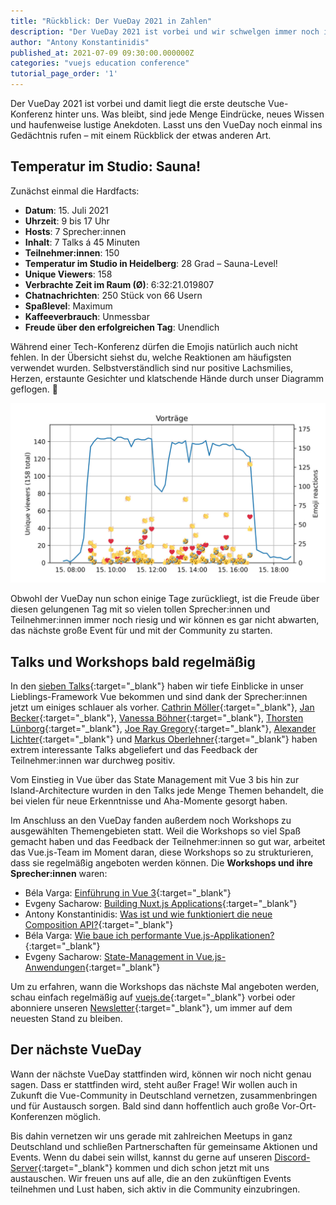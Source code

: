 ```yaml
---
title: "Rückblick: Der VueDay 2021 in Zahlen"
description: "Der VueDay 2021 ist vorbei und wir schwelgen immer noch in Erinnerungen an diese tolle Konferenz. Wir rufen uns die erste deutsche Vue-Konferenz noch einmal ins Gedächtnis – mit einem Rückblick der etwas anderen Art."
author: "Antony Konstantinidis"
published_at: 2021-07-09 09:30:00.000000Z
categories: "vuejs education conference"
tutorial_page_order: '1'
---
```


Der VueDay 2021 ist vorbei und damit liegt die erste deutsche Vue-Konferenz hinter uns. Was bleibt, sind jede Menge Eindrücke, neues Wissen und haufenweise lustige Anekdoten. Lasst uns den VueDay noch einmal ins Gedächtnis rufen – mit einem Rückblick der etwas anderen Art.

## Temperatur im Studio: Sauna!

Zunächst einmal die Hardfacts:

- **Datum**: 15. Juli 2021
- **Uhrzeit**: 9 bis 17 Uhr
- **Hosts**: 7 Sprecher:innen
- **Inhalt**: 7 Talks á 45 Minuten
- **Teilnehmer:innen**: 150
- **Temperatur im Studio in Heidelberg**: 28 Grad – Sauna-Level!
- **Unique Viewers**: 158
- **Verbrachte Zeit im Raum (Ø)**: 6:32:21.019807
- **Chatnachrichten**: 250 Stück von 66 Usern
- **Spaßlevel**: Maximum
- **Kaffeeverbrauch**: Unmessbar
- **Freude über den erfolgreichen Tag**: Unendlich

Während einer Tech-Konferenz dürfen die Emojis natürlich auch nicht fehlen. In der Übersicht siehst du, welche Reaktionen am häufigsten verwendet wurden. Selbstverständlich sind nur positive Lachsmilies, Herzen, erstaunte Gesichter und klatschende Hände durch unser Diagramm geflogen. 🥰

<img class="img-fluid img-rounded" src="vueday-emojidichte.jpg" alt="VueDay Emojidichte">

Obwohl der VueDay nun schon einige Tage zurückliegt, ist die Freude über diesen gelungenen Tag mit so vielen tollen Sprecher:innen und Teilnehmer:innen immer noch riesig und wir können es gar nicht abwarten, das nächste große Event für und mit der Community zu starten.

## Talks und Workshops bald regelmäßig

In den [sieben Talks](https://enterjs.de/vueday.php#programm){:target="_blank"} haben wir tiefe Einblicke in unser Lieblings-Framework Vue bekommen und sind dank der Sprecher:innen jetzt um einiges schlauer als vorher. [Cathrin Möller](https://enterjs.de/lecture_compact1.php?id=12965&source=0){:target="_blank"}, [Jan Becker](https://enterjs.de/lecture_compact1.php?id=13053&source=0){:target="_blank"}, [Vanessa Böhner](https://enterjs.de/lecture_compact1.php?id=13041&source=0){:target="_blank"}, [Thorsten Lünborg](https://enterjs.de/lecture_compact1.php?id=13040&source=0){:target="_blank"}, [Joe Ray Gregory](https://enterjs.de/lecture_compact1.php?id=13134&source=0){:target="_blank"}, [Alexander Lichter](https://enterjs.de/lecture_compact1.php?id=13218&source=0){:target="_blank"} und [Markus Oberlehner](https://enterjs.de/lecture_compact1.php?id=13135&source=0){:target="_blank"} haben extrem interessante Talks abgeliefert und das Feedback der Teilnehmer:innen war durchweg positiv.

Vom Einstieg in Vue über das State Management mit Vue 3 bis hin zur Island-Architecture wurden in den Talks jede Menge Themen behandelt, die bei vielen für neue Erkenntnisse und Aha-Momente gesorgt haben.

Im Anschluss an den VueDay fanden außerdem noch Workshops zu ausgewählten Themengebieten statt. Weil die Workshops so viel Spaß gemacht haben und das Feedback der Teilnehmer:innen so gut war, arbeitet das Vue.js-Team im Moment daran, diese Workshops so zu strukturieren, dass sie regelmäßig angeboten werden können. Die **Workshops und ihre Sprecher:innen** waren:

- Béla Varga: [Einführung in Vue 3](https://enterjs.de/lecture_compact1.php?id=13043&source=0){:target="_blank"}
- Evgeny Sacharow: [Building Nuxt.js Applications](https://enterjs.de/lecture_compact1.php?id=13044&source=0){:target="_blank"}
- Antony Konstantinidis: [Was ist und wie funktioniert die neue Composition API?](https://enterjs.de/lecture_compact1.php?id=13042&source=0){:target="_blank"}
- Béla Varga: [Wie baue ich performante Vue.js-Applikationen?](https://enterjs.de/lecture_compact1.php?id=13045&source=0){:target="_blank"}
- Evgeny Sacharow: [State-Management in Vue.js-Anwendungen](https://enterjs.de/lecture_compact1.php?id=13046&source=0){:target="_blank"}

Um zu erfahren, wann die Workshops das nächste Mal angeboten werden, schau einfach regelmäßig auf [vuejs.de](https://vuejs.de){:target="_blank"} vorbei oder abonniere unseren [Newsletter](https://vuejs.de/newsletter/redirect/footer){:target="_blank"}, um immer auf dem neuesten Stand zu bleiben.

## Der nächste VueDay

Wann der nächste VueDay stattfinden wird, können wir noch nicht genau sagen. Dass er stattfinden wird, steht außer Frage! Wir wollen auch in Zukunft die Vue-Community in Deutschland vernetzen, zusammenbringen und für Austausch sorgen. Bald sind dann hoffentlich auch große Vor-Ort-Konferenzen möglich.

Bis dahin vernetzen wir uns gerade mit zahlreichen Meetups in ganz Deutschland und schließen Partnerschaften für gemeinsame Aktionen und Events. Wenn du dabei sein willst, kannst du gerne auf unseren [Discord-Server](https://discord.gg/DQqK23jurg){:target="_blank"} kommen und dich schon jetzt mit uns austauschen. Wir freuen uns auf alle, die an den zukünftigen Events teilnehmen und Lust haben, sich aktiv in die Community einzubringen.